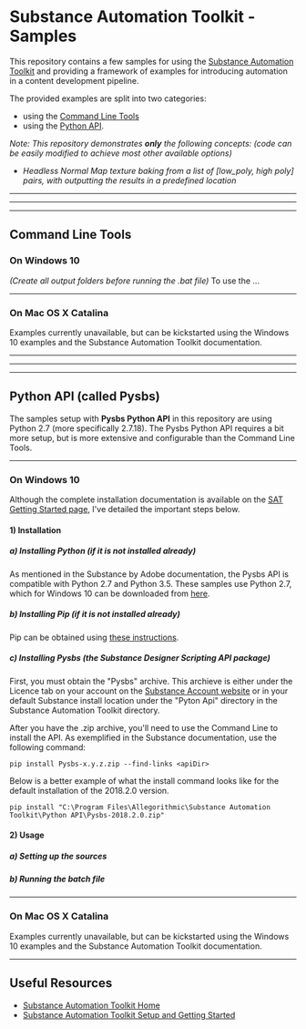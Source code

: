 # **Substance Automation Toolkit - Samples**
This repository contains a few samples for using the [Substance Automation Toolkit](https://docs.substance3d.com/sat) and providing a framework of examples for introducing automation in a content development pipeline. 

The provided examples are split into two categories: 
- using the [Command Line Tools](https://docs.substance3d.com/sat/command-line-tools)
- using the [Python API](https://docs.substance3d.com/sat/pysbs-python-api).


_Note: This repository demonstrates **only** the following concepts: (code can be easily modified to achieve most other available options)_
- _Headless Normal Map texture baking from a list of [low_poly, high poly] pairs, with outputting the results in a predefined location_
*  *  *  *  *
*  *  *  *  *
*  *  *  *  *
## Command Line Tools
### On Windows 10
_(Create all output folders before running the .bat file)_
To use the ...

*  *  *  *  *
### On Mac OS X Catalina
Examples currently unavailable, but can be kickstarted using the Windows 10 examples and the Substance Automation Toolkit documentation.

*  *  *  *  *
*  *  *  *  *
*  *  *  *  *
## Python API (called Pysbs)
The samples setup with **Pysbs Python API** in this repository are using Python 2.7 (more specifically 2.7.18).  The Pysbs Python API requires a bit more setup, but is more extensive and configurable than the Command Line Tools.
*  *  *  *  *
### On Windows 10
Although the complete installation documentation is available on the [SAT Getting Started page](https://docs.substance3d.com/sat/pysbs-python-api/getting-started), I've detailed the important steps below. 

#### 1) Installation
##### a) Installing Python (if it is not installed already)
As mentioned in the Substance by Adobe documentation, the Pysbs API is compatible with Python 2.7 and Python 3.5. These samples use Python 2.7, which for Windows 10 can be downloaded from [here](https://www.python.org/downloads/release/python-2718). 

##### b) Installing Pip (if it is not installed already)
Pip can be obtained using [these instructions](https://pip.pypa.io/en/stable/installing/).

##### c) Installing Pysbs (the Substance Designer Scripting API package)
First, you must obtain the "Pysbs" archive. This archieve is either under the Licence tab on your account on the [Substance Account website](https://store.substance3d.com/user) or in your default Substance install location under the "Pyton Api" directory in the Substance Automation Toolkit directory. 

After you have the .zip archive, you'll need to use the Command Line to install the API. As exemplified in the Substance documentation, use the following command:
```
pip install Pysbs-x.y.z.zip --find-links <apiDir>

```
Below is a better example of what the install command looks like for the default installation of the 2018.2.0 version.
```
pip install "C:\Program Files\Allegorithmic\Substance Automation Toolkit\Python API\Pysbs-2018.2.0.zip"
```

#### 2) Usage
##### a) Setting up the sources
##### b) Running the batch file
*  *  *  *  *
### On Mac OS X Catalina
Examples currently unavailable, but can be kickstarted using the Windows 10 examples and the Substance Automation Toolkit documentation.
*  *  *  *  *
## Useful Resources
- [Substance Automation Toolkit Home](https://docs.substance3d.com/sat)
- [Substance Automation Toolkit Setup and Getting Started](https://docs.substance3d.com/sat/setup-and-getting-started)
